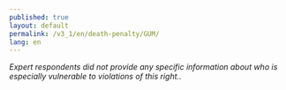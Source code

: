 ```yaml
---
published: true
layout: default
permalink: /v3_1/en/death-penalty/GUM/
lang: en
---
```

_Expert respondents did not provide any specific information about who is especially vulnerable to violations of this right.._
